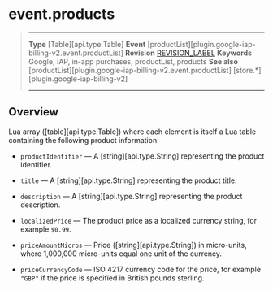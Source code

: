 # event.products

> --------------------- ------------------------------------------------------------------------------------------
> __Type__              [Table][api.type.Table]
> __Event__             [productList][plugin.google-iap-billing-v2.event.productList]
> __Revision__          [REVISION_LABEL](REVISION_URL)
> __Keywords__          Google, IAP, in-app purchases, productList, products
> __See also__			[productList][plugin.google-iap-billing-v2.event.productList]
>						[store.*][plugin.google-iap-billing-v2]
> --------------------- ------------------------------------------------------------------------------------------

## Overview

Lua array ([table][api.type.Table]) where each element is itself a Lua table containing the following product information:

* `productIdentifier` &mdash; A [string][api.type.String] representing the product identifier.

* `title` &mdash; A [string][api.type.String] representing the product title.

* `description` &mdash; A [string][api.type.String] representing the product description.

<!--- * `type` &mdash; "inapp", "subs" -->

* `localizedPrice` &mdash; The product price as a localized currency string, for example `$0.99`.

* `priceAmountMicros` &mdash; Price ([string][api.type.String]) in <nobr>micro-units</nobr>, where 1,000,000 <nobr>micro-units</nobr> equal one unit of the currency.

* `priceCurrencyCode` &mdash; ISO 4217 currency code for the price, for example `"GBP"` if the price is specified in British pounds sterling.
